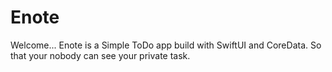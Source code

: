 # Enote
Welcome... Enote is a Simple ToDo app build with SwiftUI and CoreData. So that your nobody can see your private task.
